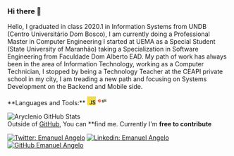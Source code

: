 ### Hi there 👋

<p>Hello, I graduated in class 2020.1 in Information Systems from UNDB (Centro Universitário Dom Bosco), I am currently doing a Professional Master in Computer Engineering I started at UEMA as a Special Student (State University of Maranhão) taking a Specialization in Software Engineering from Faculdade Dom Alberto EAD.
My path of work has always been in the area of ​​Information Technology, working as a Computer Technician, I stopped by being a Technology Teacher at the CEAPI private school in my city, I am treading a new path and focusing on Systems Development on the Backend and Mobile side.<p/>
**Languages and Tools:**
<code><img height="20" src="https://raw.githubusercontent.com/github/explore/80688e429a7d4ef2fca1e82350fe8e3517d3494d/topics/javascript/javascript.png"></code>
<code><img height="20" src="https://raw.githubusercontent.com/github/explore/80688e429a7d4ef2fca1e82350fe8e3517d3494d/topics/git/git.png"></code><br>


![Aryclenio GitHub Stats](https://github-readme-stats.vercel.app/api?username=EmanuelAngelo&show_icons=true)<br>
Outside of [GitHub](https://github.com/EmanuelAngelo), You can **find me. Currently I'm **free to contribute** <br>

[![Twitter: Emanuel Angelo](https://img.shields.io/twitter/follow/ruthusky?style=social)](https://twitter.com/ruthusky)
[![Linkedin: Emanuel Angelo](https://img.shields.io/badge/-EmanuelAngelo-blue?style=flat-square&logo=Linkedin&logoColor=white&link=https://www.linkedin.com/in/emanuelangelo/)](https://www.linkedin.com/in/emanuelangelo/)
[![GitHub Emanuel Angelo](https://img.shields.io/github/followers/EmanuelAngelo?label=follow&style=social)](https://github.com/EmanuelAngelo)
